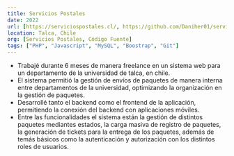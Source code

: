 ```yaml
---
title: Servicios Postales
date: 2022
url: [https://serviciospostales.cl/, https://github.com/Daniher01/serviciospostales]
location: Talca, Chile
org: [Servicios Postales, Código Fuente]
tags: ["PHP", "Javascript", "MySQL", "Boostrap", "Git"]
---
```


- Trabajé durante 6 meses de manera freelance en un sistema web para un departamento de la universidad de talca, en chile. 
- El sistema permitió la gestión de envíos de paquetes de manera interna entre departamentos de la universidad, optimizando la organización en la gestión de paquetes.
- Desarrollé tanto el backend como el frontend de la aplicación, permitiendo la conexión del backend con aplicaciones móviles.
- Entre las funcionalidades el sistema están la gestión de distintos paquetes mediantes estados, la carga masiva de registro de paquetes, la generación de tickets para la entrega de los paquetes, además de temás básicos como la autenticación y autorización con los distintos roles de usuarios.
